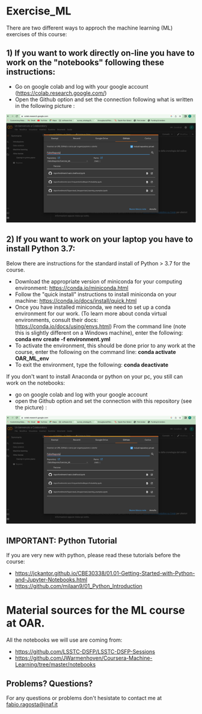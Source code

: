 # Exercise_ML

There are two different ways to approch the machine learning (ML) exercises of this course:

## 1) If you want to work directly on-line you have to work on the "notebooks" following these instructions:

* Go on google colab and log with your google account (https://colab.research.google.com/)
* Open the Github option and set the connection following what is written in the following picture : 

<img src="Colab.png">

## 2) If you want to work on your laptop you have to install Python 3.7:
Below there are instructions for the standard install of Python > 3.7 for the course.

* Download the appropriate version of miniconda for your computing environment: https://conda.io/miniconda.html
* Follow the "quick install" instructions to install miniconda on your machine: https://conda.io/docs/install/quick.html
* Once you have installed miniconda, we need to set up a conda environment for our work. (To learn more about conda virtual environments, consult their docs: https://conda.io/docs/using/envs.html) From the command line (note this is slightly different on a Windows machine), enter the following: **conda env create -f environment.yml**
* To activate the environment, this should be done prior to any work at the course, enter the following on the command line:  **conda activate OAR_ML_env**
* To exit the environment, type the following: **conda deactivate**

If you don't want to install Anaconda or python on your pc, you still can work on the notebooks:
* go on google colab and log with your google account
* open the Github option and set the connection with this repository (see the picture) : 

<img src="Colab.png">


## IMPORTANT: Python Tutorial

If you are very new with python, please read these tutorials before the course: 

* https://jckantor.github.io/CBE30338/01.01-Getting-Started-with-Python-and-Jupyter-Notebooks.html
* https://github.com/milaan9/01_Python_Introduction

# Material sources for the ML course at OAR. 
All the notebooks we will use are coming from: 
* https://github.com/LSSTC-DSFP/LSSTC-DSFP-Sessions 
* https://github.com/JWarmenhoven/Coursera-Machine-Learning/tree/master/notebooks

## Problems? Questions?

For any questions or problems don't hesistate to contact me at fabio.ragosta@inaf.it  
